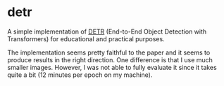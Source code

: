 # detr
A simple implementation of [DETR](https://arxiv.org/abs/2005.12872) (End-to-End Object Detection with Transformers) for educational and practical purposes.

The implementation seems pretty faithful to the paper and it seems to produce results in the right direction. One difference is that I use much smaller images. However, I was not able to fully evaluate it since it takes quite a bit (12 minutes per epoch on my machine).